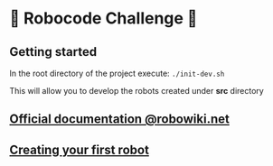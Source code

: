 # 🤖 Robocode Challenge 🤖

## Getting started

In the root directory of the project execute: ```./init-dev.sh```

This will allow you to develop the robots created under **src** directory

## [Official documentation @robowiki.net](http://robowiki.net/wiki/Main_Page)

## [Creating your first robot](http://robowiki.net/wiki/Robocode/My_First_Robot)
